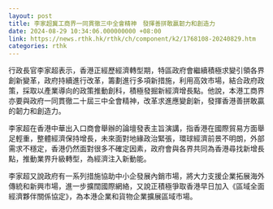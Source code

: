 ```yaml
---
layout: post
title: 李家超冀工商界一同貫徹三中全會精神　發揮善拼敢贏韌力和創造力
date: 2024-08-29 10:34:06.000000000 +08:00
link: https://news.rthk.hk/rthk/ch/component/k2/1768108-20240829.htm
categories: rthk
---
```


行政長官李家超表示，香港正經歷經濟轉型期，特區政府會繼續積極求變引領各界創新變革，政府持續進行改革，籌劃進行多項新措施，利用高效市場，結合政府政策，採取以產業導向的政策推動創科，積極發掘新經濟增長點。他說，本港工商界亦要與政府一同貫徹二十屆三中全會精神，改革求進應變創新，發揮香港善拼敢贏的韌力和創造力。

李家超在香港中華出入口商會舉辦的論壇發表主旨演講，指香港在國際貿易方面舉足輕重，整體經濟保持增長，未來面對地緣政治緊張，環球經濟前景不明朗，外部需求不穩定，香港仍然面對很多不確定因素，政府會與各界共同為香港尋找新增長點，推動業界升級轉型，為經濟注入新動能。

李家超又說政府有一系列措施協助中小企發展內銷市場，將大力支援企業拓展海外傳統和新興市場，進一步擴闊國際網絡，又說正積極爭取香港早日加入《區域全面經濟夥伴關係協定》，為本港企業和貨物企業擴展區域市場。
